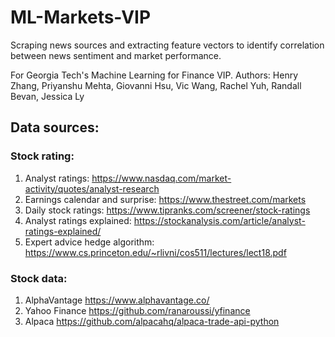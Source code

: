 # ML-Markets-VIP
Scraping news sources and extracting feature vectors to identify correlation between news sentiment and market performance.

For Georgia Tech's Machine Learning for Finance VIP.
Authors: Henry Zhang, Priyanshu Mehta, Giovanni Hsu, Vic Wang, Rachel Yuh, Randall Bevan, Jessica Ly

## Data sources:
### Stock rating:
1. Analyst ratings: <https://www.nasdaq.com/market-activity/quotes/analyst-research>
2. Earnings calendar and surprise: <https://www.thestreet.com/markets>
3. Daily stock ratings: <https://www.tipranks.com/screener/stock-ratings>
4. Analyst ratings explained: <https://stockanalysis.com/article/analyst-ratings-explained/>
5. Expert advice hedge algorithm: <https://www.cs.princeton.edu/~rlivni/cos511/lectures/lect18.pdf>
### Stock data:
1. AlphaVantage <https://www.alphavantage.co/>
2. Yahoo Finance <https://github.com/ranaroussi/yfinance>
3. Alpaca <https://github.com/alpacahq/alpaca-trade-api-python>
